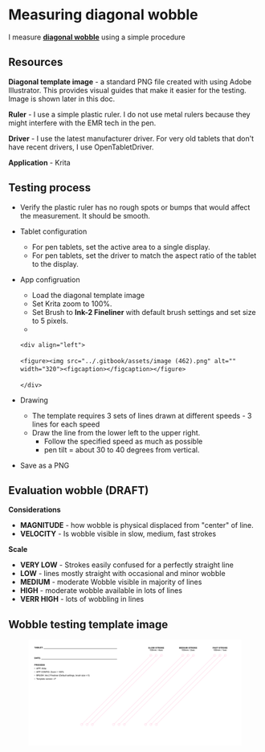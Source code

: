 # Measuring diagonal wobble

I measure [**diagonal wobble**](../core-features/diagonal-wobble.md) using a simple procedure

## Resources

**Diagonal template image** - a standard PNG file created with using Adobe Illustrator. This provides visual guides that make it easier for the testing. Image is shown later in this doc.

**Ruler** - I use a simple plastic ruler. I do not use metal rulers because they might interfere with the EMR tech in the pen.

**Driver** - I use the latest manufacturer driver. For very old tablets that don't have recent drivers, I use OpenTabletDriver.

**Application** - Krita&#x20;

## Testing process

* Verify the plastic ruler has no rough spots or bumps that would affect the measurement. It should be smooth.
* Tablet configuration
  * For pen tablets, set the active area to a single display.
  * For pen tablets, set the driver to match the aspect ratio of the tablet to the display.
* App configruation
  * Load the diagonal template image
  * Set Krita zoom to 100%.
  * Set Brush to **Ink-2 Fineliner** with default brush settings and set size to 5 pixels.
  *

      <div align="left">

      <figure><img src="../.gitbook/assets/image (462).png" alt="" width="320"><figcaption></figcaption></figure>

      </div>
* Drawing
  * The template requires 3 sets of lines drawn at different speeds - 3 lines for each speed
  * Draw the line from the lower left to the upper right.
    * Follow the specified speed as much as possible
    * pen tilt = about 30 to 40 degrees from vertical.
* Save as a PNG

## Evaluation wobble (DRAFT)

**Considerations**

* **MAGNITUDE** - how wobble is physical displaced from "center" of line.
* **VELOCITY** - Is wobble visible in slow, medium, fast strokes

**Scale**

* **VERY LOW** - Strokes easily confused for a perfectly straight line
* **LOW** - lines mostly straight with occasional and minor wobble
* **MEDIUM** - moderate Wobble visible in majority of lines
* **HIGH** - moderate wobble available in lots of lines
* **VERR HIGH** - lots of wobbling in lines

## Wobble testing template image

<figure><img src="../.gitbook/assets/Wobble Template V7.png" alt=""><figcaption></figcaption></figure>

